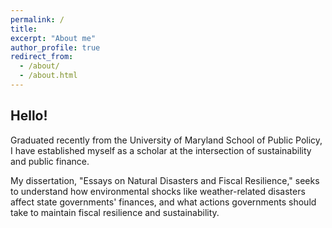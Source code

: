 ```yaml
---
permalink: /
title:
excerpt: "About me"
author_profile: true
redirect_from: 
  - /about/
  - /about.html
---
```



Hello!
------
Graduated recently from the University of Maryland School of Public Policy, I have established myself as a scholar at the intersection of sustainability and public finance. 

My dissertation, "Essays on Natural Disasters and Fiscal Resilience," seeks to understand how environmental shocks like weather-related disasters affect state governments' finances, and what actions governments should take to maintain fiscal resilience and sustainability.
